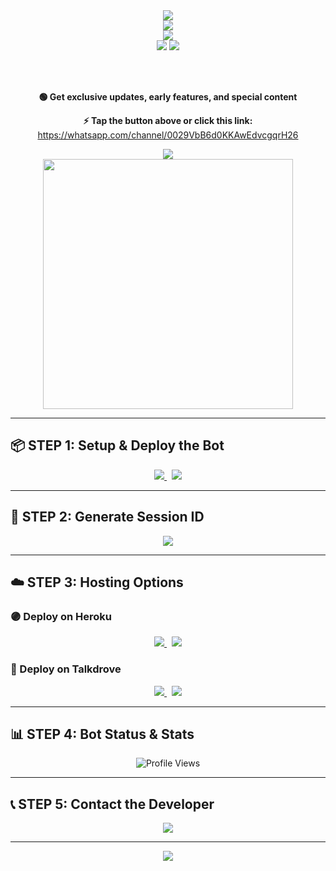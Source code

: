 <!-- 🎯 POPKID XTECH – Ultimate WhatsApp Bot README -->

<!-- 🔷 Stylish Intro Divider -->
<div align="center">
  <img src="https://readme-typing-svg.demolab.com?font=Orbitron&size=40&pause=1000&color=00FF7F&center=true&width=950&height=60&lines=▭+▬+▭+▬+🦋+POPKID+XTECH+🦋+▬+▭+▬+▭" />
</div>

<!-- 🔶 Title Banner -->
<div align="center">
  <img src="https://readme-typing-svg.demolab.com?font=Share+Tech+Mono&size=80&pause=800&color=FF69B4&center=true&width=1300&height=140&lines=🔥+POPKID+XTECH+BOT+🔥" />
</div>

<!-- 🧠 Bot Motto -->
<div align="center">
  <img src="https://readme-typing-svg.demolab.com?font=Fira+Code&size=36&pause=1000&color=40E0D0&center=true&width=1100&height=100&lines=The+Ultimate+Stylish+WhatsApp+Bot;Fast+%7C+Smart+%7C+Secure+%7C+Fun" />
</div>

<!-- 🚀 Official Channel Promo Block -->
<div align="center">
  <img src="https://readme-typing-svg.demolab.com?font=Orbitron&size=40&pause=800&color=00FF7F&center=true&width=1000&height=60&lines=🚨+OFFICIAL+CHANNEL+NOW+LIVE!+🚨" />
  
  <a href="https://whatsapp.com/channel/0029VbB6d0KKAwEdvcgqrH26" target="_blank">
    <img src="https://img.shields.io/badge/📲%20JOIN%20OUR%20WHATSAPP%20CHANNEL-00E676?style=for-the-badge&logo=whatsapp&logoColor=white" />
  </a>

  <br><br>
  <p><strong>🟢 Get exclusive updates, early features, and special content</strong></p>
  <p><strong>⚡ Tap the button above or click this link:</strong><br>
  <a href="https://whatsapp.com/channel/0029VbB6d0KKAwEdvcgqrH26">https://whatsapp.com/channel/0029VbB6d0KKAwEdvcgqrH26</a></p>

  <img src="https://readme-typing-svg.demolab.com?font=Fira+Code&size=24&pause=1500&color=00FFD1&center=true&width=950&height=40&lines=✨+Stay+in+the+loop+with+POPKID+XTECH!+✨" />
</div>

<!-- 🖼️ Channel Image -->
<div align="center">
  <a href="https://whatsapp.com/channel/0029VbB6d0KKAwEdvcgqrH26">
    <img src="https://files.catbox.moe/nzk037.jpg" width="400" />
  </a>
</div>

---

## 📦 STEP 1: Setup & Deploy the Bot

<div align="center">

<a href="https://github.com/Popkiddevs/POPKID-XTECH/fork">
  <img src="https://img.shields.io/badge/🔁%20FORK%20THIS%20REPO-black?style=for-the-badge&logo=github&logoColor=white" />
</a>&nbsp;

<a href="https://www.mediafire.com/file/0r8763dp8axy5ap/ZIPPY-XTECH-main+(4).zip/file">
  <img src="https://img.shields.io/badge/⬇️%20DOWNLOAD%20SOURCE-white?style=for-the-badge&logo=google-drive&logoColor=black" />
</a>

</div>

---

## 🔐 STEP 2: Generate Session ID

<div align="center">

<a href="https://prikinpopkif.onrender.com/pair">
  <img src="https://img.shields.io/badge/🔓%20GET%20SESSION%20ID-white?style=for-the-badge&logo=vercel&logoColor=black" />
</a>

</div>

---

## ☁️ STEP 3: Hosting Options

### 🟣 Deploy on **Heroku**
<div align="center">

<a href="https://signup.heroku.com/">
  <img src="https://img.shields.io/badge/👤%20CREATE%20HEROKU%20ACCOUNT-red?style=for-the-badge&logo=heroku&logoColor=white" />
</a>&nbsp;

<a href="https://tinyurl.com/yc3ae75m">
  <img src="https://img.shields.io/badge/🚀%20DEPLOY%20TO%20HEROKU-green?style=for-the-badge&logo=heroku&logoColor=white" />
</a>

</div>

### 🧡 Deploy on **Talkdrove**
<div align="center">

<a href="https://host.talkdrove.com/auth/signup?ref=F3E97634">
  <img src="https://img.shields.io/badge/📝%20SIGNUP%20FOR%20TALKDROVE-grey?style=for-the-badge&logo=talkdrove&logoColor=white&labelColor=black" />
</a>&nbsp;

<a href="https://host.talkdrove.com/dashboard/select-bot/prepare-deployment?botId=53" target="_blank">
  <img src="https://img.shields.io/badge/🔥%20DEPLOY%20TO%20TALKDROVE-orange?style=for-the-badge&logo=talkdrove&logoColor=orange&labelColor=black" />
</a>

</div>

---

## 📊 STEP 4: Bot Status & Stats

<div align="center">
  <img src="https://komarev.com/ghpvc/?username=popkiddevs&style=for-the-badge&color=blue" alt="Profile Views" />
</div>

---

## 📞 STEP 5: Contact the Developer

<div align="center">

<a href="https://wa.me/+254111385747">
  <img src="https://img.shields.io/badge/💬%20CHAT%20WITH%20DEV-25D366?style=for-the-badge&logo=whatsapp&logoColor=white" />
</a>

</div>

---

<!-- 🌈 Thank You Footer -->
<div align="center" style="margin-top: 0;">
  <img src="https://readme-typing-svg.demolab.com?font=Source+Code+Pro&size=34&pause=1000&color=FFA500&center=true&width=1000&height=65&lines=🙏+Thanks+for+using+POPKID+XTECH+Bot+❤️" />
</div>
